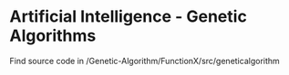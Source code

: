 # Artificial Intelligence - Genetic Algorithms

Find source code in /Genetic-Algorithm/FunctionX/src/geneticalgorithm
